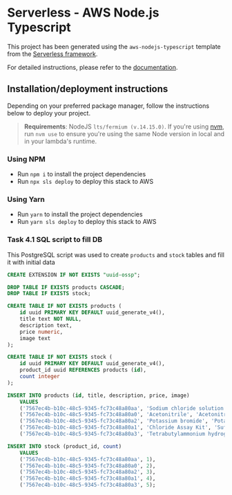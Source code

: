 # Serverless - AWS Node.js Typescript

This project has been generated using the `aws-nodejs-typescript` template from the [Serverless framework](https://www.serverless.com/).

For detailed instructions, please refer to the [documentation](https://www.serverless.com/framework/docs/providers/aws/).

## Installation/deployment instructions

Depending on your preferred package manager, follow the instructions below to deploy your project.

> **Requirements**: NodeJS `lts/fermium (v.14.15.0)`. If you're using [nvm](https://github.com/nvm-sh/nvm), run `nvm use` to ensure you're using the same Node version in local and in your lambda's runtime.

### Using NPM

- Run `npm i` to install the project dependencies
- Run `npx sls deploy` to deploy this stack to AWS

### Using Yarn

- Run `yarn` to install the project dependencies
- Run `yarn sls deploy` to deploy this stack to AWS

### Task 4.1 SQL script to fill DB

This PostgreSQL script was used to create `products` and `stock` tables and fill it with initial data

```sql
CREATE EXTENSION IF NOT EXISTS "uuid-ossp";

DROP TABLE IF EXISTS products CASCADE;
DROP TABLE IF EXISTS stock;

CREATE TABLE IF NOT EXISTS products (
	id uuid PRIMARY KEY DEFAULT uuid_generate_v4(),
	title text NOT NULL,
	description text,
	price numeric,
	image text
);

CREATE TABLE IF NOT EXISTS stock (
	id uuid PRIMARY KEY DEFAULT uuid_generate_v4(),
	product_id uuid REFERENCES products (id),
	count integer
);

INSERT INTO products (id, title, description, price, image)
    VALUES  
    ('7567ec4b-b10c-48c5-9345-fc73c48a80aa', 'Sodium chloride solution', 'Sodium chloride solution for titrimetric analysis 1 AMP', 24.40, 'https://www.sigmaaldrich.com/deepweb/content/dam/sigma-aldrich/product7/095/titrisol_ampoule_titrisol_ampoule_all.jpg/_jcr_content/renditions/titrisol_ampoule_titrisol_ampoule_all-medium.jpg'),
    ('7567ec4b-b10c-48c5-9345-fc73c48a80a0', 'Acetonitrile', 'Acetonitrile for HPLC 2.5 L', 401, 'https://analyticsshop.tiny.pictures/main/import/RD34851-2.5L.jpg'),
    ('7567ec4b-b10c-48c5-9345-fc73c48a80a2', 'Potassium bromide', 'Potassium bromide for IR spectroscopy 100 G', 23, 'https://5.imimg.com/data5/LP/FT/MY-30586667/potassium-bromide-500x500.jpg'),
    ('7567ec4b-b10c-48c5-9345-fc73c48a80a1', 'Chloride Assay Kit', 'Sufficient for 100 colorimetric tests', 274, 'https://www.sigmaaldrich.com/deepweb/content/dam/sigma-aldrich/product2/199/mak_general-kits.tif/_jcr_content/renditions/mak_general-kits-large.jpg'),
    ('7567ec4b-b10c-48c5-9345-fc73c48a80a3', 'Tetrabutylammonium hydrogensulfate', 'Tetrabutylammonium hydrogensulfate 97% 100 G', 99, 'https://analyticsshop.tiny.pictures/main/import/363622.1606.jpg');

INSERT INTO stock (product_id, count)
    VALUES 
    ('7567ec4b-b10c-48c5-9345-fc73c48a80aa', 1),
    ('7567ec4b-b10c-48c5-9345-fc73c48a80a0', 2),
    ('7567ec4b-b10c-48c5-9345-fc73c48a80a2', 3),
    ('7567ec4b-b10c-48c5-9345-fc73c48a80a1', 4),
    ('7567ec4b-b10c-48c5-9345-fc73c48a80a3', 5);
```
